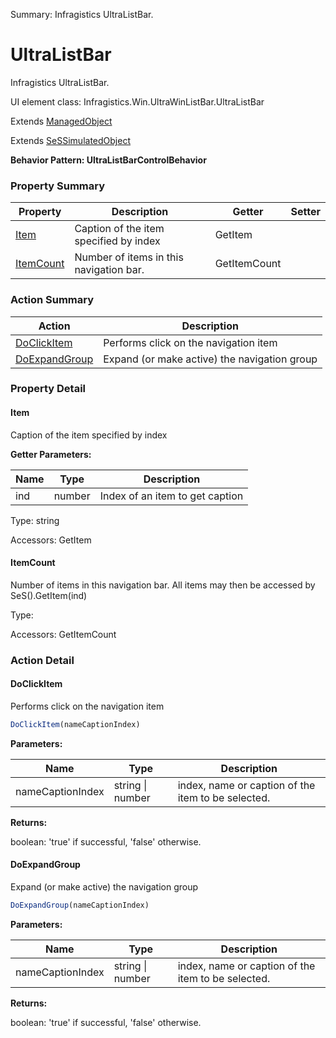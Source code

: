 Summary: Infragistics UltraListBar.

# UltraListBar

Infragistics UltraListBar.
 
UI element class: Infragistics.Win.UltraWinListBar.UltraListBar

Extends [ManagedObject](ManagedObject.md)

Extends [SeSSimulatedObject](SeSSimulatedObject.md)





**Behavior Pattern: UltraListBarControlBehavior**


<!-- ============================== property summary ========================== -->

	

### Property Summary

| **Property** | **Description** | **Getter** | **Setter** |
| ------------ | --------------- | ---------- | ---------- |
| [Item](#item) | Caption of the item specified by index | GetItem |  |
| [ItemCount](#itemcount) | Number of items in this navigation bar. | GetItemCount |  |



	
<!-- ============================== action summary ========================== -->



### Action Summary

|  **Action** | **Description** | 
| ----------- | --------------- |
|	[DoClickItem](#doclickitem) | Performs click on the navigation item |
|	[DoExpandGroup](#doexpandgroup) | Expand (or make active) the navigation group |




<!-- ============================== property detail ========================== -->
	
### Property Detail
		
<a name="Item"></a>
#### Item


Caption of the item specified by index

			
**Getter Parameters:**

| **Name** | **Type** | **Description** |
| -------- | -------- | --------------- |	
| ind | number | Index of an item to get caption |


	
			
Type: string
			
			
Accessors: GetItem
			
		
<a name="ItemCount"></a>
#### ItemCount


Number of items in this navigation bar. All items may then be accessed by SeS(<navbar>).GetItem(ind)

			
	
			
Type: 
			
			
Accessors: GetItemCount
			
		
	
	
<!-- ============================== action detail ========================== -->
	
### Action Detail
		
<a name="DoClickItem"></a>    
#### DoClickItem

Performs click on the navigation item

```javascript
DoClickItem(nameCaptionIndex) 
```


**Parameters:**

|	**Name** | **Type** | **Description** |
| ---------- | -------- | --------------- |
| nameCaptionIndex | string \| number |	index, name or caption of the item to be selected. |




**Returns:**

boolean: 'true' if successful, 'false' otherwise.



<a name="see.also.ultralistbar.doclickitem"></a>

<a name="DoExpandGroup"></a>    
#### DoExpandGroup

Expand (or make active) the navigation group

```javascript
DoExpandGroup(nameCaptionIndex) 
```


**Parameters:**

|	**Name** | **Type** | **Description** |
| ---------- | -------- | --------------- |
| nameCaptionIndex | string \| number |	index, name or caption of the item to be selected. |




**Returns:**

boolean: 'true' if successful, 'false' otherwise.



<a name="see.also.ultralistbar.doexpandgroup"></a>

	

